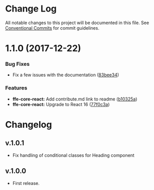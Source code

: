 # Change Log

All notable changes to this project will be documented in this file.
See [Conventional Commits](https://conventionalcommits.org) for commit guidelines.

<a name="1.1.0"></a>
# 1.1.0 (2017-12-22)


### Bug Fixes

* Fix a few issues with the documentation ([83bee34](***REMOVED***))


### Features

* **ffe-core-react:** Add contribute.md link to readme ([b10325a](***REMOVED***))
* **ffe-core-react:** Upgrade to React 16 ([77f0c3a](***REMOVED***))




# Changelog

## v.1.0.1
* Fix handling of conditional classes for Heading component

## v.1.0.0
* First release.
